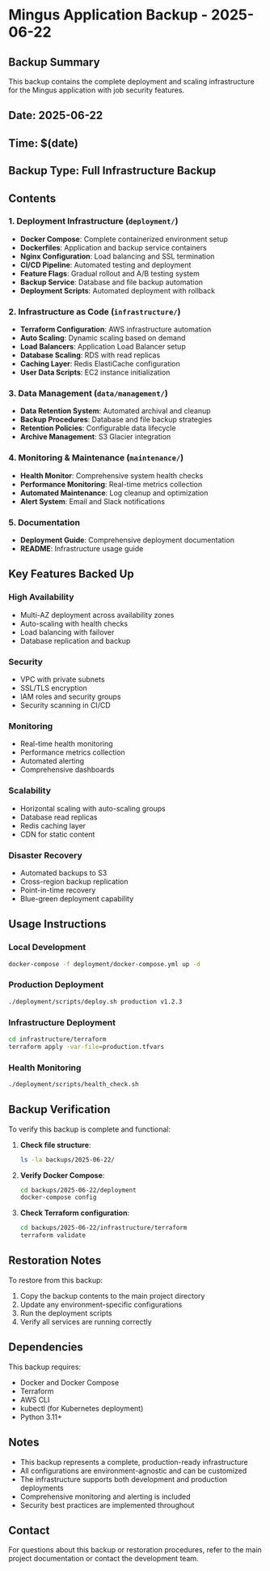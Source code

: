 # Mingus Application Backup - 2025-06-22

## Backup Summary

This backup contains the complete deployment and scaling infrastructure for the Mingus application with job security features.

## Date: 2025-06-22
## Time: $(date)
## Backup Type: Full Infrastructure Backup

## Contents

### 1. Deployment Infrastructure (`deployment/`)
- **Docker Compose**: Complete containerized environment setup
- **Dockerfiles**: Application and backup service containers
- **Nginx Configuration**: Load balancing and SSL termination
- **CI/CD Pipeline**: Automated testing and deployment
- **Feature Flags**: Gradual rollout and A/B testing system
- **Backup Service**: Database and file backup automation
- **Deployment Scripts**: Automated deployment with rollback

### 2. Infrastructure as Code (`infrastructure/`)
- **Terraform Configuration**: AWS infrastructure automation
- **Auto Scaling**: Dynamic scaling based on demand
- **Load Balancers**: Application Load Balancer setup
- **Database Scaling**: RDS with read replicas
- **Caching Layer**: Redis ElastiCache configuration
- **User Data Scripts**: EC2 instance initialization

### 3. Data Management (`data/management/`)
- **Data Retention System**: Automated archival and cleanup
- **Backup Procedures**: Database and file backup strategies
- **Retention Policies**: Configurable data lifecycle
- **Archive Management**: S3 Glacier integration

### 4. Monitoring & Maintenance (`maintenance/`)
- **Health Monitor**: Comprehensive system health checks
- **Performance Monitoring**: Real-time metrics collection
- **Automated Maintenance**: Log cleanup and optimization
- **Alert System**: Email and Slack notifications

### 5. Documentation
- **Deployment Guide**: Comprehensive deployment documentation
- **README**: Infrastructure usage guide

## Key Features Backed Up

### High Availability
- Multi-AZ deployment across availability zones
- Auto-scaling with health checks
- Load balancing with failover
- Database replication and backup

### Security
- VPC with private subnets
- SSL/TLS encryption
- IAM roles and security groups
- Security scanning in CI/CD

### Monitoring
- Real-time health monitoring
- Performance metrics collection
- Automated alerting
- Comprehensive dashboards

### Scalability
- Horizontal scaling with auto-scaling groups
- Database read replicas
- Redis caching layer
- CDN for static content

### Disaster Recovery
- Automated backups to S3
- Cross-region backup replication
- Point-in-time recovery
- Blue-green deployment capability

## Usage Instructions

### Local Development
```bash
docker-compose -f deployment/docker-compose.yml up -d
```

### Production Deployment
```bash
./deployment/scripts/deploy.sh production v1.2.3
```

### Infrastructure Deployment
```bash
cd infrastructure/terraform
terraform apply -var-file=production.tfvars
```

### Health Monitoring
```bash
./deployment/scripts/health_check.sh
```

## Backup Verification

To verify this backup is complete and functional:

1. **Check file structure**:
   ```bash
   ls -la backups/2025-06-22/
   ```

2. **Verify Docker Compose**:
   ```bash
   cd backups/2025-06-22/deployment
   docker-compose config
   ```

3. **Check Terraform configuration**:
   ```bash
   cd backups/2025-06-22/infrastructure/terraform
   terraform validate
   ```

## Restoration Notes

To restore from this backup:

1. Copy the backup contents to the main project directory
2. Update any environment-specific configurations
3. Run the deployment scripts
4. Verify all services are running correctly

## Dependencies

This backup requires:
- Docker and Docker Compose
- Terraform
- AWS CLI
- kubectl (for Kubernetes deployment)
- Python 3.11+

## Notes

- This backup represents a complete, production-ready infrastructure
- All configurations are environment-agnostic and can be customized
- The infrastructure supports both development and production deployments
- Comprehensive monitoring and alerting is included
- Security best practices are implemented throughout

## Contact

For questions about this backup or restoration procedures, refer to the main project documentation or contact the development team. 